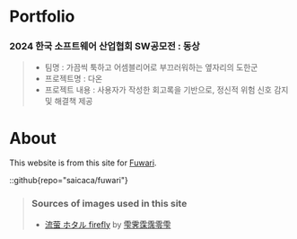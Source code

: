 # Portfolio
### 2024 한국 소프트웨어 산업협회 SW공모전 : **동상**
> - 팀명 : 가끔씩 툭하고 어셈블리어로 부끄러워하는 옆자리의 도한군
> - 프로젝트명 : 다온
> - 프로젝트 내용 : 사용자가 작성한 회고록을 기반으로, 정신적 위험 신호 감지 및 해결책 제공



# About
This website is from this site for [Fuwari](https://github.com/saicaca/fuwari).

::github{repo="saicaca/fuwari"}

> ### Sources of images used in this site
> - [流萤 ホタル firefly](https://www.pixiv.net/artworks/125409208) by [雫霁霂霈零雫](https://www.pixiv.net/users/10381692)